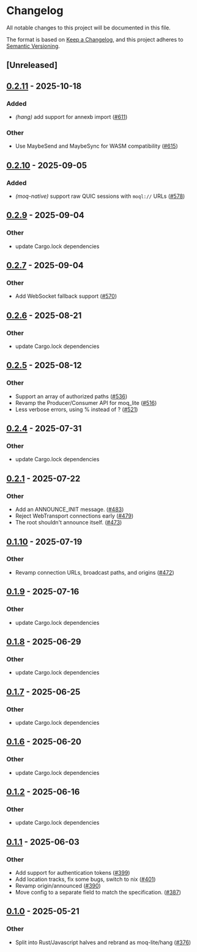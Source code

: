 # Changelog

All notable changes to this project will be documented in this file.

The format is based on [Keep a Changelog](https://keepachangelog.com/en/1.0.0/),
and this project adheres to [Semantic Versioning](https://semver.org/spec/v2.0.0.html).

## [Unreleased]

## [0.2.11](https://github.com/kixelated/moq/compare/hang-cli-v0.2.10...hang-cli-v0.2.11) - 2025-10-18

### Added

- *(hang)* add support for annexb import ([#611](https://github.com/kixelated/moq/pull/611))

### Other

- Use MaybeSend and MaybeSync for WASM compatibility ([#615](https://github.com/kixelated/moq/pull/615))

## [0.2.10](https://github.com/kixelated/moq/compare/hang-cli-v0.2.9...hang-cli-v0.2.10) - 2025-09-05

### Added

- *(moq-native)* support raw QUIC sessions with `moql://` URLs ([#578](https://github.com/kixelated/moq/pull/578))

## [0.2.9](https://github.com/kixelated/moq/compare/hang-cli-v0.2.8...hang-cli-v0.2.9) - 2025-09-04

### Other

- update Cargo.lock dependencies

## [0.2.7](https://github.com/kixelated/moq/compare/hang-cli-v0.2.6...hang-cli-v0.2.7) - 2025-09-04

### Other

- Add WebSocket fallback support ([#570](https://github.com/kixelated/moq/pull/570))

## [0.2.6](https://github.com/kixelated/moq/compare/hang-cli-v0.2.5...hang-cli-v0.2.6) - 2025-08-21

### Other

- update Cargo.lock dependencies

## [0.2.5](https://github.com/kixelated/moq/compare/hang-cli-v0.2.4...hang-cli-v0.2.5) - 2025-08-12

### Other

- Support an array of authorized paths ([#536](https://github.com/kixelated/moq/pull/536))
- Revamp the Producer/Consumer API for moq_lite ([#516](https://github.com/kixelated/moq/pull/516))
- Less verbose errors, using % instead of ? ([#521](https://github.com/kixelated/moq/pull/521))

## [0.2.4](https://github.com/kixelated/moq/compare/hang-cli-v0.2.3...hang-cli-v0.2.4) - 2025-07-31

### Other

- update Cargo.lock dependencies

## [0.2.1](https://github.com/kixelated/moq/compare/hang-cli-v0.2.0...hang-cli-v0.2.1) - 2025-07-22

### Other

- Add an ANNOUNCE_INIT message. ([#483](https://github.com/kixelated/moq/pull/483))
- Reject WebTransport connections early ([#479](https://github.com/kixelated/moq/pull/479))
- The root shouldn't announce itself. ([#473](https://github.com/kixelated/moq/pull/473))

## [0.1.10](https://github.com/kixelated/moq/compare/hang-cli-v0.1.9...hang-cli-v0.1.10) - 2025-07-19

### Other

- Revamp connection URLs, broadcast paths, and origins ([#472](https://github.com/kixelated/moq/pull/472))

## [0.1.9](https://github.com/kixelated/moq/compare/hang-cli-v0.1.8...hang-cli-v0.1.9) - 2025-07-16

### Other

- update Cargo.lock dependencies

## [0.1.8](https://github.com/kixelated/moq/compare/hang-cli-v0.1.7...hang-cli-v0.1.8) - 2025-06-29

### Other

- update Cargo.lock dependencies

## [0.1.7](https://github.com/kixelated/moq/compare/hang-cli-v0.1.6...hang-cli-v0.1.7) - 2025-06-25

### Other

- update Cargo.lock dependencies

## [0.1.6](https://github.com/kixelated/moq/compare/hang-cli-v0.1.5...hang-cli-v0.1.6) - 2025-06-20

### Other

- update Cargo.lock dependencies

## [0.1.2](https://github.com/kixelated/moq/compare/hang-cli-v0.1.1...hang-cli-v0.1.2) - 2025-06-16

### Other

- update Cargo.lock dependencies

## [0.1.1](https://github.com/kixelated/moq/compare/hang-cli-v0.1.0...hang-cli-v0.1.1) - 2025-06-03

### Other

- Add support for authentication tokens ([#399](https://github.com/kixelated/moq/pull/399))
- Add location tracks, fix some bugs, switch to nix ([#401](https://github.com/kixelated/moq/pull/401))
- Revamp origin/announced ([#390](https://github.com/kixelated/moq/pull/390))
- Move config to a separate field to match the specification. ([#387](https://github.com/kixelated/moq/pull/387))

## [0.1.0](https://github.com/kixelated/moq/releases/tag/hang-cli-v0.1.0) - 2025-05-21

### Other

- Split into Rust/Javascript halves and rebrand as moq-lite/hang ([#376](https://github.com/kixelated/moq/pull/376))

